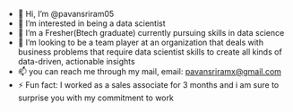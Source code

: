 - 👋 Hi, I’m @pavansriram05
- 👀 I’m interested in being a data scientist
- 🌱 I’m a Fresher(Btech graduate) currently pursuing skills in data science
- 💞️ I’m looking to be a team player at an organization that deals with  business problems that require data scientist skills to create all kinds of data-driven, actionable insights 
- 📫 you can reach me through my mail, email: pavansriramx@gmail.com
- ⚡ Fun fact: I worked as a sales associate for 3 months and i am sure to surprise you with my commitment to work

<!---
pavansriram05/pavansriram05 is a ✨ special ✨ repository because its `README.md` (this file) appears on your GitHub profile.
You can click the Preview link to take a look at your changes.
--->

